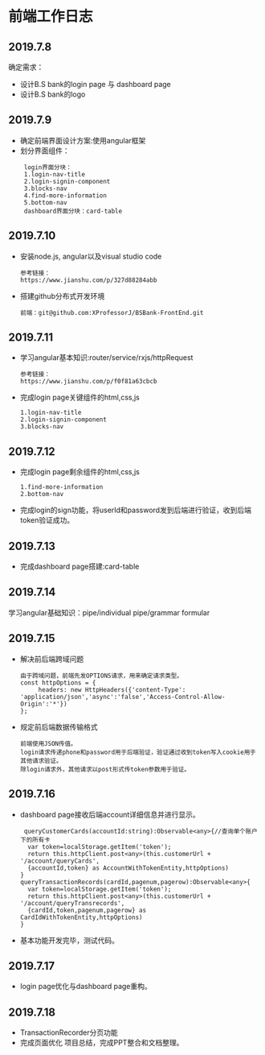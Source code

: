 # 前端工作日志

## 2019.7.8
确定需求：
* 设计B.S bank的login page 与 dashboard page
* 设计B.S bank的logo

## 2019.7.9
* 确定前端界面设计方案:使用angular框架
* 划分界面组件：
    ```
     login界面分块：
     1.login-nav-title
     2.login-signin-component
     3.blocks-nav
     4.find-more-information
     5.bottom-nav
     dashboard界面分块：card-table
    ```

## 2019.7.10
* 安装node.js, angular以及visual studio code
    ```
    参考链接：
    https://www.jianshu.com/p/327d88284abb
    ```
* 搭建github分布式开发环境
    ```
    前端：git@github.com:XProfessorJ/BSBank-FrontEnd.git
    ```

## 2019.7.11
* 学习angular基本知识:router/service/rxjs/httpRequest
    ```
    参考链接：
    https://www.jianshu.com/p/f0f81a63cbcb
    ```
* 完成login page关键组件的html,css,js
    ```
    1.login-nav-title
    2.login-signin-component
    3.blocks-nav
    ```

## 2019.7.12
* 完成login page剩余组件的html,css,js
    ```
    1.find-more-information
    2.bottom-nav
    ```
* 完成login的sign功能，将userId和password发到后端进行验证，收到后端token验证成功。

## 2019.7.13
* 完成dashboard page搭建:card-table

## 2019.7.14
学习angular基础知识：pipe/individual pipe/grammar formular

## 2019.7.15
* 解决前后端跨域问题
    ```
    由于跨域问题，前端先发OPTIONS请求，用来确定请求类型。
    const httpOptions = {
         headers: new HttpHeaders({'content-Type': 'application/json','async':'false','Access-Control-Allow-Origin':'*'})
    };

    ```
* 规定前后端数据传输格式
    ```
    前端使用JSON传值。
    login请求传递phone和password用于后端验证，验证通过收到token写入cookie用于其他请求验证。
    除login请求外，其他请求以post形式传token参数用于验证。
    ```

## 2019.7.16
* dashboard page接收后端account详细信息并进行显示。
    ```
     queryCustomerCards(accountId:string):Observable<any>{//查询单个账户下的所有卡
      var token=localStorage.getItem('token');
      return this.httpClient.post<any>(this.customerUrl + '/account/queryCards',
      {accountId,token} as AccountWithTokenEntity,httpOptions)
    }
    queryTransactionRecords(cardId,pagenum,pagerow):Observable<any>{
      var token=localStorage.getItem('token');
      return this.httpClient.post<any>(this.customerUrl + '/account/queryTransrecords',
      {cardId,token,pagenum,pagerow} as CardIdWithTokenEntity,httpOptions)
    } 

    ```
* 基本功能开发完毕，测试代码。

## 2019.7.17
* login page优化与dashboard page重构。

## 2019.7.18
* TransactionRecorder分页功能
* 完成页面优化
项目总结，完成PPT整合和文档整理。
